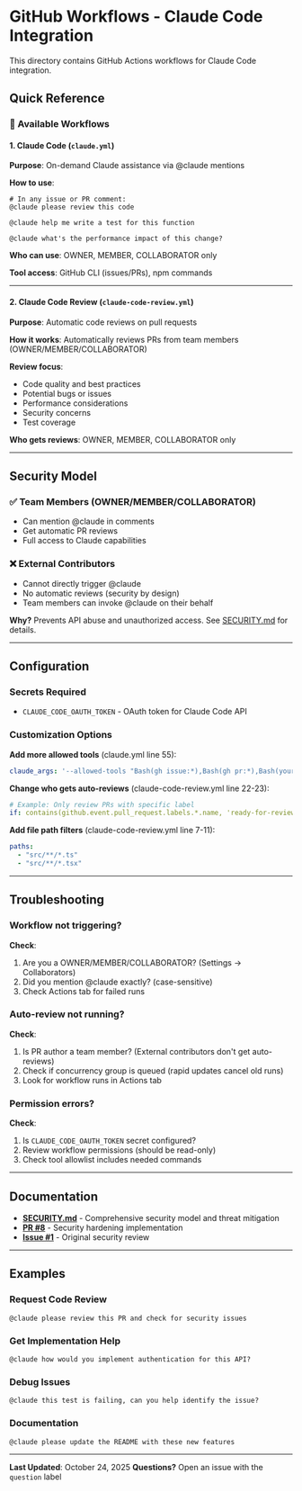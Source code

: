 # GitHub Workflows - Claude Code Integration

This directory contains GitHub Actions workflows for Claude Code integration.

## Quick Reference

### 🤖 Available Workflows

#### 1. Claude Code (`claude.yml`)
**Purpose**: On-demand Claude assistance via @claude mentions

**How to use**:
```
# In any issue or PR comment:
@claude please review this code

@claude help me write a test for this function

@claude what's the performance impact of this change?
```

**Who can use**: OWNER, MEMBER, COLLABORATOR only

**Tool access**: GitHub CLI (issues/PRs), npm commands

---

#### 2. Claude Code Review (`claude-code-review.yml`)
**Purpose**: Automatic code reviews on pull requests

**How it works**: Automatically reviews PRs from team members (OWNER/MEMBER/COLLABORATOR)

**Review focus**:
- Code quality and best practices
- Potential bugs or issues
- Performance considerations
- Security concerns
- Test coverage

**Who gets reviews**: OWNER, MEMBER, COLLABORATOR only

---

## Security Model

### ✅ Team Members (OWNER/MEMBER/COLLABORATOR)
- Can mention @claude in comments
- Get automatic PR reviews
- Full access to Claude capabilities

### ❌ External Contributors
- Cannot directly trigger @claude
- No automatic reviews (security by design)
- Team members can invoke @claude on their behalf

**Why?** Prevents API abuse and unauthorized access. See [SECURITY.md](SECURITY.md) for details.

---

## Configuration

### Secrets Required
- `CLAUDE_CODE_OAUTH_TOKEN` - OAuth token for Claude Code API

### Customization Options

**Add more allowed tools** (claude.yml line 55):
```yaml
claude_args: '--allowed-tools "Bash(gh issue:*),Bash(gh pr:*),Bash(your-command:*)"'
```

**Change who gets auto-reviews** (claude-code-review.yml line 22-23):
```yaml
# Example: Only review PRs with specific label
if: contains(github.event.pull_request.labels.*.name, 'ready-for-review')
```

**Add file path filters** (claude-code-review.yml line 7-11):
```yaml
paths:
  - "src/**/*.ts"
  - "src/**/*.tsx"
```

---

## Troubleshooting

### Workflow not triggering?

**Check**:
1. Are you a OWNER/MEMBER/COLLABORATOR? (Settings → Collaborators)
2. Did you mention @claude exactly? (case-sensitive)
3. Check Actions tab for failed runs

### Auto-review not running?

**Check**:
1. Is PR author a team member? (External contributors don't get auto-reviews)
2. Check if concurrency group is queued (rapid updates cancel old runs)
3. Look for workflow runs in Actions tab

### Permission errors?

**Check**:
1. Is `CLAUDE_CODE_OAUTH_TOKEN` secret configured?
2. Review workflow permissions (should be read-only)
3. Check tool allowlist includes needed commands

---

## Documentation

- **[SECURITY.md](SECURITY.md)** - Comprehensive security model and threat mitigation
- **[PR #8](https://github.com/alirezarezvani/claude-code-skill-factory/pull/8)** - Security hardening implementation
- **[Issue #1](https://github.com/alirezarezvani/claude-code-skill-factory/issues/1)** - Original security review

---

## Examples

### Request Code Review
```
@claude please review this PR and check for security issues
```

### Get Implementation Help
```
@claude how would you implement authentication for this API?
```

### Debug Issues
```
@claude this test is failing, can you help identify the issue?
```

### Documentation
```
@claude please update the README with these new features
```

---

**Last Updated**: October 24, 2025
**Questions?** Open an issue with the `question` label
